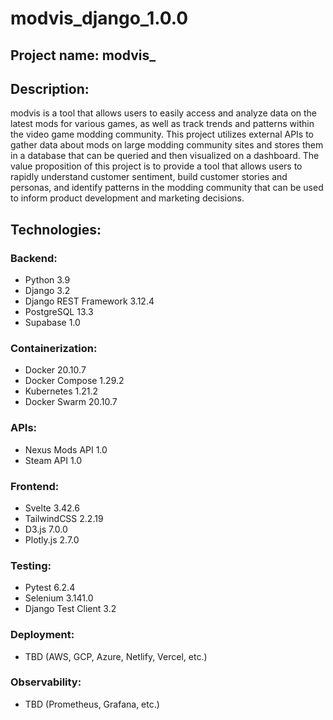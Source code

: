# modvis_django_1.0.0
## Project name: modvis_

## Description:
modvis is a tool that allows users to easily access and analyze data on the latest mods for various games, as well as track trends and patterns within the video game modding community. This project utilizes external APIs to gather data about mods on large modding community sites and stores them in a database that can be queried and then visualized on a dashboard. The value proposition of this project is to provide a tool that allows users to rapidly understand customer sentiment, build customer stories and personas, and identify patterns in the modding community that can be used to inform product development and marketing decisions.

## Technologies:
### Backend:
- Python 3.9
- Django 3.2
- Django REST Framework 3.12.4
- PostgreSQL 13.3
- Supabase 1.0
### Containerization:
- Docker 20.10.7
- Docker Compose 1.29.2
- Kubernetes 1.21.2
- Docker Swarm 20.10.7
### APIs:
- Nexus Mods API 1.0
- Steam API 1.0
### Frontend:
- Svelte 3.42.6
- TailwindCSS 2.2.19
- D3.js 7.0.0
- Plotly.js 2.7.0

### Testing:
- Pytest 6.2.4
- Selenium 3.141.0
- Django Test Client 3.2

### Deployment:
- TBD (AWS, GCP, Azure, Netlify, Vercel, etc.)

### Observability:
- TBD (Prometheus, Grafana, etc.)

